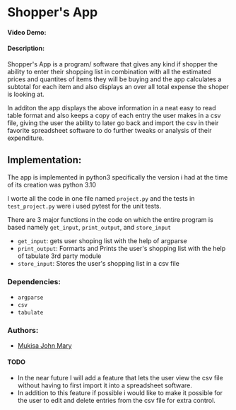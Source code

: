 # Shopper's App
#### Video Demo:  <URL HERE>
#### Description:
Shopper's App is a program/ software that gives any kind if shopper the ability to enter their shopping 
list in combination with all the estimated prices and quantites of items they will be buying and the app
calculates a subtotal for each item and also displays an over all total expense the shoper is looking at.

In additon the app displays the above information in a neat easy to read table format and also keeps
a copy of each entry the user makes in a csv file, giving the user the ability to later go back and import
the csv in their favorite spreadsheet software to do further tweaks or analysis of their expenditure.

## Implementation:
The app is implemented in python3 specifically the version i had at the time of its creation was python 3.10

I worte all the code in one file named `project.py` and the tests in `test_project.py` were i used pytest for 
the unit tests.

There are 3 major functions in the code on which the entire program is based namely `get_input`, `print_output`,
and `store_input`

- `get_input`: gets user shoping list with the help of argparse
- `print_output`: Formarts and Prints the user's shopping list with the help of tabulate 3rd party module
- `store_input`: Stores the user's shopping list in a csv file



### Dependencies:
- `argparse`
- `csv`
- `tabulate`

### Authors:
- [Mukisa John Mary](https://github.com/John-Mary-M)

#### TODO
- In the near future I will add a feature that lets the user view the csv file without having to first import it into
a spreadsheet software.
- In addition to this feature if possible i would like to make it possible for the user to edit and delete entries from 
the csv file for extra control.